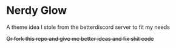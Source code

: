 # Nerdy Glow
A theme idea I stole from the betterdiscord server to fit my needs 

~~Or fork this repo and give me better ideas and fix shit code~~
